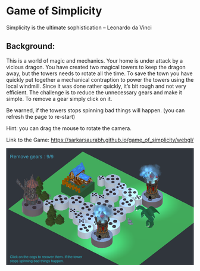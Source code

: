 # Game of Simplicity
 
Simplicity is the ultimate sophistication – Leonardo da Vinci
 
## Background:
 
This is a world of magic and mechanics. Your home is under attack by a vicious dragon. You have created two magical towers to keep the dragon away, but the towers needs to rotate all the time. To save the town you have quickly put together a mechanical contraption to power the towers using the local windmill. Since it was done rather quickly, it’s bit rough and not very efficient. The challenge is to reduce the unnecessary gears and make it simple. To remove a gear simply click on it.
 
Be warned, if the towers stops spinning bad things will happen. (you can refresh the page to re-start)
 
Hint: you can drag the mouse to rotate the camera.
 
Link to the Game:
https://sarkarsaurabh.github.io/game_of_simplicity/webgl/

![alt text](https://github.com/sarkarsaurabh/game_of_simplicity/blob/master/2018-06-25_09h35_04.png)
